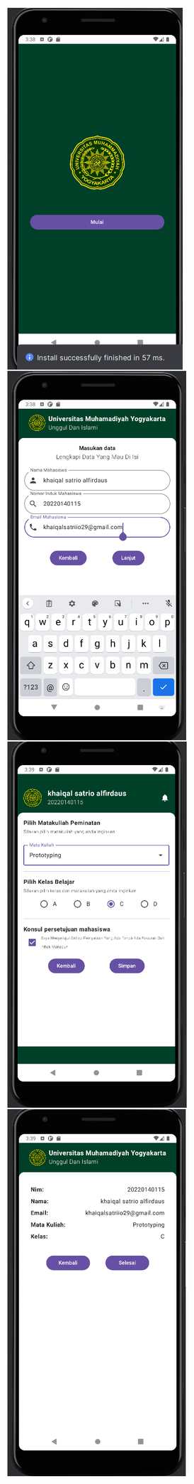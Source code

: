![alt text](https://github.com/khaiqalsatrio/Quest6_115/blob/master/Screenshot%202024-11-21%20153814.png?raw=true)
![alt text](https://github.com/khaiqalsatrio/Quest6_115/blob/master/Screenshot%202024-11-21%20153903.png?raw=true)
![alt text](https://github.com/khaiqalsatrio/Quest6_115/blob/master/Screenshot%202024-11-21%20153927.png?raw=true)
![alt text](https://github.com/khaiqalsatrio/Quest6_115/blob/master/Screenshot%202024-11-21%20153951.png?raw=true)
